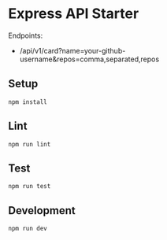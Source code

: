 # Express API Starter

Endpoints:
- /api/v1/card?name=your-github-username&repos=comma,separated,repos

## Setup

```
npm install
```

## Lint

```
npm run lint
```

## Test

```
npm run test
```

## Development

```
npm run dev
```
